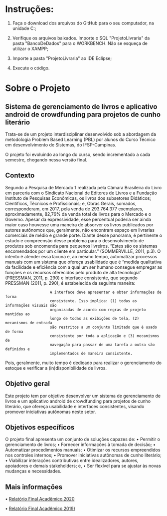 # Instruções:

1. Faça o download dos arquivos do GitHub para o seu computador, na unidade C:;

2. Verifique os arquivos baixados. Importe o SQL "ProjetoLIvraria" da pasta "BancoDeDados" para o WORKBENCH. Não se esqueça de utilizar o XAMPP;

3. Importe a pasta "ProjetoLivraria" ao IDE Eclipse;

4. Execute o código.

# Sobre o Projeto
## Sistema de gerenciamento de livros e aplicativo android de crowdfunding para projetos de cunho literário

Trata-se de um projeto interdisciplinar desenvolvido sob a abordagem da metodologia Problem Based Learning (PBL) por alunos do Curso Técnico em desenvolvimento de Sistemas, do IFSP-Campinas.

O projeto foi evoluindo ao longo do curso, sendo incrementado a cada semestre, chegando nessa versão final.


## Contexto

Segundo a Pesquisa de Mercado 1 realizada pela Câmara Brasileira do Livro em parceria com o Sindicato Nacional de Editores de Livros e a Fundação Instituto de Pesquisas Econômicas, os livros dos subsetores Didáticos; Científicos, Técnicos e Profissionais; e, Obras Gerais, somados, corresponderam, em 2017, pela venda de 293.764.377 exemplares, aproximadamente, 82,76% da venda total de livros para o Mercado e o Governo. Apesar da expressividade, esse percentual poderia ser ainda maior caso houvesse uma maneira de absorver os livros publicados por autores autônomos que, geralmente, não encontram espaço em livrarias comerciais de médio e grande porte. Diante desse panorama, é pertinente o estudo e compreensão desse problema para o desenvolvimento de produtos sob encomenda para pequenos livreiros. “Estes são os sistemas encomendados por um cliente em particular.” (SOMMERVILLE, 2011, p.3). O intento é atender essa lacuna e, ao mesmo tempo, automatizar processos manuais com um sistema que ofereça usabilidade que é “medida qualitativa da facilidade e eficiência com a qual um ser humano consegue empregar as funções e os recursos oferecidos pelo produto de alta tecnologia” (PRESSMAN, 2011, p. 290) e interface consistente, que segundo PRESSMAN (2011, p. 290), é estabelecida da seguinte maneira:

                        A interface deve apresentar e obter informações de forma
                        consistente. Isso implica: (1) todas as informações visuais são
                        organizadas de acordo com regras de projeto mantidas ao
                        longo de todas as exibições de tela, (2) mecanismos de entrada
                        são restritos a um conjunto limitado que é usado de forma
                        consistente por toda a aplicação e (3) mecanismos de
                        navegação para passar de uma tarefa a outra são definidos e
                        implementados de maneira consistente.

Pois, geralmente, muito tempo é dedicado para realizar o gerenciamento do estoque e verificar a (in)disponibilidade de livros.


## Objetivo geral

Este projeto tem por objetivo desenvolver um sistema de gerenciamento de livros e um aplicativo android de crowdfunding para projetos de cunho literário, que ofereça usabilidade e interfaces consistentes, visando promover iniciativas autônomas neste setor.

## Objetivos específicos

O projeto final apresenta um conjunto de soluções capazes de:
• Permitir o gerenciamento de livros;
• Fornecer informações à tomada de decisão;
• Automatizar procedimentos manuais;
• Otimizar os recursos empreendidos nos controles internos;
• Promover iniciativas autônomas de cunho literário;
• Viabilizar interações contributivas entre idealizadores, autores, apoiadores e
demais stakeholders; e,
• Ser flexível para se ajustar às novas mudanças e necessidades.


## Mais informações

• [Relatório Final Acadêmico 2020](https://github.com/tiagotff/GMT_Solutions_2020_IFSP_Campinas/blob/master/Relatorio_Academico_2020.pdf)

• [Relatório Final Acadêmico 2019)](https://github.com/tiagotff/GMT_Solutions_2020_IFSP_Campinas/blob/master/Relatorio_Academico_2019.pdf)

